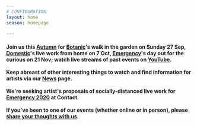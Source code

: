 ```yaml
---
# CONFIGURATION
layout: home
season: homepage

---
```

#### Join us this [Autumn](/current/2020-autumnwinter) for [Botanic](/current/2020-autumnwinter/botanic)'s walk in the garden on Sunday 27 Sep, [Domestic](/current/2020-domestic)'s live work from home on 7 Oct, [Emergency](/current/2020-emergency)'s day out for the curious on 21 Nov; watch live streams of past events on <a href="http://bit.ly/YTwarnmcr" target="_blank">YouTube</a>.<br><br>Keep abreast of other interesting things to watch and find information for artists via our [News](/news) page.<br><br>We're seeking artist's proposals of socially-distanced live work for [Emergency 2020](/hab/emergency) at Contact.<br><br>If you've been to one of our events (whether online or in person), please <a href="http://bit.ly/warnmcrfeedback" target="_blank">share your thoughts with us</a>.
